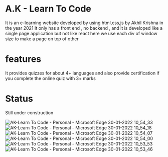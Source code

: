 # A.K - Learn To Code 
It is an e-learning website developed by using html,css,js by Akhil Krishna in the year 2021
It only has a front end , no backend , and it is developed like a single page application but not like react here we use each div of window size to make a page on top of other

# features

It provides quizzes for about 4+ languages and also provide certification if you complete the online quiz with 3+ marks 

# Status
Still under construction 

![AK-Learn To Code - Personal - Microsoft​ Edge 30-01-2022 10_54_33](https://github.com/Akhil-Krishna/AK-Learn-To-Code/assets/74666836/0f9d035a-183b-472c-babb-427f7f0d2448)
![AK-Learn To Code - Personal - Microsoft​ Edge 30-01-2022 10_54_18](https://github.com/Akhil-Krishna/AK-Learn-To-Code/assets/74666836/163a321f-cc7e-4d4c-9667-006d3241766b)
![AK-Learn To Code - Personal - Microsoft​ Edge 30-01-2022 10_54_07](https://github.com/Akhil-Krishna/AK-Learn-To-Code/assets/74666836/6ad042c4-7379-45be-ae12-2ee9709db59c)
![AK-Learn To Code - Personal - Microsoft​ Edge 30-01-2022 10_54_00](https://github.com/Akhil-Krishna/AK-Learn-To-Code/assets/74666836/dacff3ba-4fdb-4ac1-bf33-e52c6f03dadf)
![AK-Learn To Code - Personal - Microsoft​ Edge 30-01-2022 10_53_53](https://github.com/Akhil-Krishna/AK-Learn-To-Code/assets/74666836/63d42528-4dc6-4a83-ac5e-d1d19e6ee966)
![AK-Learn To Code - Personal - Microsoft​ Edge 30-01-2022 10_53_46](https://github.com/Akhil-Krishna/AK-Learn-To-Code/assets/74666836/a8ddf997-ddb1-4d71-82ad-3d750ae2c0d2)
